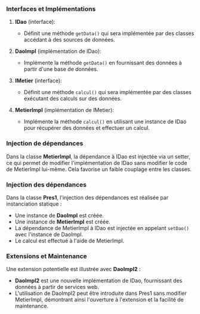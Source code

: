 ### Interfaces et Implémentations

1. **IDao** (interface):
   - Définit une méthode `getData()` qui sera implémentée par des classes accédant à des sources de données.

2. **DaoImpl** (implémentation de IDao):
   - Implémente la méthode `getData()` en fournissant des données à partir d'une base de données.

3. **IMetier** (interface):
   - Définit une méthode `calcul()` qui sera implémentée par des classes exécutant des calculs sur des données.

4. **MetierImpl** (implémentation de IMetier):
   - Implémente la méthode `calcul()` en utilisant une instance de IDao pour récupérer des données et effectuer un calcul.

### Injection de dépendances

Dans la classe **MetierImpl**, la dépendance à IDao est injectée via un setter, ce qui permet de modifier l'implémentation de IDao sans modifier le code de MetierImpl lui-même. Cela favorise un faible couplage entre les classes.

### Injection des dépendances

Dans la classe **Pres1**, l'injection des dépendances est réalisée par instanciation statique :
- Une instance de **DaoImpl** est créée.
- Une instance de **MetierImpl** est créée.
- La dépendance de MetierImpl à IDao est injectée en appelant `setDao()` avec l'instance de DaoImpl.
- Le calcul est effectué à l'aide de MetierImpl.

### Extensions et Maintenance

Une extension potentielle est illustrée avec **DaoImpl2** :
- **DaoImpl2** est une nouvelle implémentation de IDao, fournissant des données à partir de services web.
- L'utilisation de DaoImpl2 peut être introduite dans Pres1 sans modifier MetierImpl, démontrant ainsi l'ouverture à l'extension et la facilité de maintenance.
